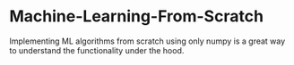 # Machine-Learning-From-Scratch
Implementing ML algorithms from scratch using only numpy is a great way to understand the functionality under the hood.
